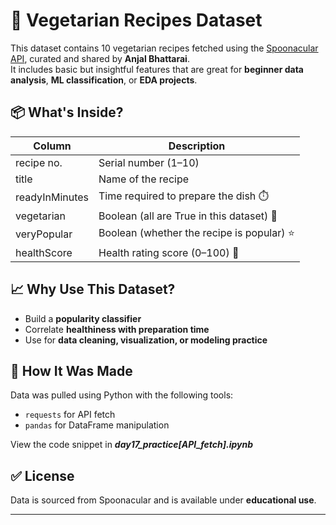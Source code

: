 # 🥗 Vegetarian Recipes Dataset

This dataset contains 10 vegetarian recipes fetched using the [Spoonacular API](https://spoonacular.com/food-api), curated and shared by **Anjal Bhattarai**.  
It includes basic but insightful features that are great for **beginner data analysis**, **ML classification**, or **EDA projects**.

## 📦 What's Inside?

| Column          | Description                                 |
|------------------|---------------------------------------------|
| recipe no.       | Serial number (1–10)                        |
| title            | Name of the recipe                          |
| readyInMinutes   | Time required to prepare the dish ⏱️         |
| vegetarian       | Boolean (all are True in this dataset) 🥦    |
| veryPopular      | Boolean (whether the recipe is popular) ⭐   |
| healthScore      | Health rating score (0–100) 💚              |

## 📈 Why Use This Dataset?

- Build a **popularity classifier**
- Correlate **healthiness with preparation time**
- Use for **data cleaning, visualization, or modeling practice**

## 🔧 How It Was Made

Data was pulled using Python with the following tools:
- `requests` for API fetch
- `pandas` for DataFrame manipulation

View the code snippet in ***day17_practice[API_fetch].ipynb***

## ✅ License

Data is sourced from Spoonacular and is available under **educational use**.

---
